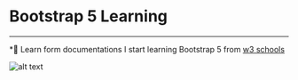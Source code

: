 # Bootstrap 5 Learning
***
*🥇 Learn form documentations
I start learning Bootstrap 5 from [w3 schools](https://www.w3schools.com/bootstrap/bootstrap_ver.asp) 

![alt text](https://external-content.duckduckgo.com/iu/?u=https%3A%2F%2Ftse1.mm.bing.net%2Fth%3Fid%3DOIP.GmpEq5swdqqfiaaEJH8P4AHaDt%26pid%3DApi&f=1&ipt=a7fe4c6b4a7fc118c67d683f92b7d9abf07dd831ddcbdad195bce20de4c6b2c1&ipo=images)

